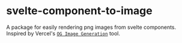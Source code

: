 # svelte-component-to-image

A package for easily rendering png images from svelte components. Inspired by Vercel's
[`OG Image Generation`](https://vercel.com/docs/concepts/functions/edge-functions/og-image-generation) tool.

